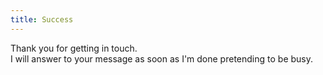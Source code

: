 ```yaml
---
title: Success
---
```


Thank you for getting in touch. <br />
I will answer to your message as soon as I'm done pretending to be busy.
